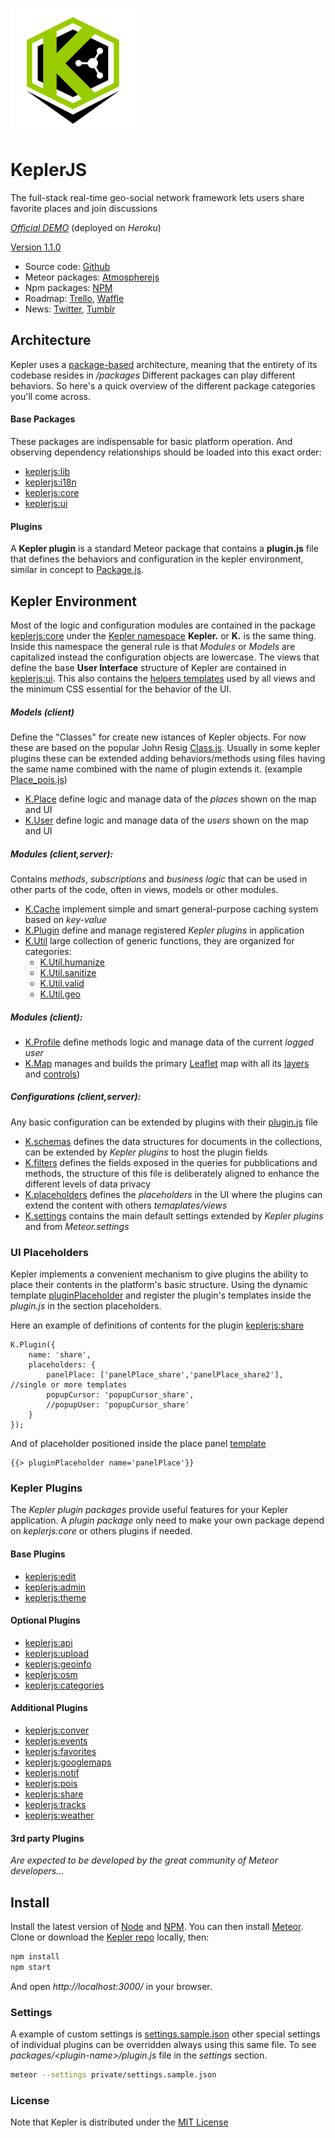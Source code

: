 ![KeplerJs](keplerjs.png) 

# KeplerJS

The full-stack real-time geo-social network framework
lets users share favorite places and join discussions

*[Official DEMO](https://keplerjs.herokuapp.com/)* (deployed on *Heroku*)

[Version 1.1.0](https://github.com/Keplerjs/Kepler/releases)

* Source code: [Github](https://github.com/Keplerjs)
* Meteor packages: [Atmospherejs](https://atmospherejs.com/keplerjs)
* Npm packages: [NPM](https://www.npmjs.com/org/keplerjs)
* Roadmap: [Trello](https://trello.com/b/FBK72QEJ/keplerjs-roadmap), [Waffle](https://waffle.io/Keplerjs/Kepler)
* News: [Twitter](https://twitter.com/Kepler_JS), [Tumblr](https://keplerjs.tumblr.com/)

## Architecture

Kepler uses a [package-based](http://experimentsinmeteor.com/package-based-architecture/) architecture, meaning that the entirety of its codebase resides in */packages*
Different packages can play different behaviors. So here's a quick overview of the different package categories you'll come across. 

#### Base Packages

These packages are indispensable for basic platform operation. And observing dependency relationships should be loaded into this exact order:

* [keplerjs:lib](packages/keplerjs-lib)
* [keplerjs:i18n](packages/keplerjs-i18n)
* [keplerjs:core](packages/keplerjs-core)
* [keplerjs:ui](packages/keplerjs-ui)

#### Plugins
A **Kepler plugin** is a standard Meteor package that contains a **plugin.js** file that defines the behaviors and configuration in the kepler environment, similar in concept to [Package.js](http://docs.meteor.com/api/packagejs.html).


## Kepler Environment
Most of the logic and configuration modules are contained in the package [keplerjs:core](packages/keplerjs-core/README.md) under the [Kepler namespace](packages/keplerjs-core/Kepler.js) **Kepler.** or **K.** is the same thing. Inside this namespace the general rule is that *Modules* or *Models* are capitalized instead the configuration objects are lowercase.
The views that define the base **User Interface** structure of Kepler are contained in [keplerjs:ui](packages/keplerjs-ui/README.md). This also contains the [helpers templates](packages/keplerjs-ui/client/helpers.js) used by all views and the minimum CSS essential for the behavior of the UI.

##### Models (client)
Define the "Classes" for create new istances of Kepler objects.
For now these are based on the popular John Resig [Class.js](packages/keplerjs-lib/lib/Class.js).
Usually in some kepler plugins these can be extended adding behaviors/methods using files having the same name combined with the name of plugin extends it. (example [Place_pois.js](packages/keplerjs-pois/client/Place_pois.js))
* [K.Place](packages/keplerjs-core/client/Place.js)
   define logic and manage data of the *places* shown on the map and UI
* [K.User](packages/keplerjs-core/client/User.js)
  define logic and manage data of the *users* shown on the map and UI
  
##### Modules (client,server):
Contains *methods*, *subscriptions* and *business logic* that can be used in other parts of the code, often in views, models or other modules.
* [K.Cache](packages/keplerjs-core/modules/Cache.js)
  implement simple and smart general-purpose caching system based on *key-value*
* [K.Plugin](packages/keplerjs-core/modules/Plugin.js)
  define and manage registered *Kepler plugins* in application
* [K.Util](packages/keplerjs-core/modules/Util.js)
  large collection of generic functions, they are organized for categories:
  - [K.Util.humanize](packages/keplerjs-core/modules/Util_humanize.js)
  - [K.Util.sanitize](packages/keplerjs-core/modules/Util_sanitize.js)
  - [K.Util.valid](packages/keplerjs-core/modules/Util_valid.js)
  - [K.Util.geo](packages/keplerjs-core/modules/Util_geo.js) 

##### Modules (client):
* [K.Profile](packages/keplerjs-core/client/Profile.js)
  define methods logic and manage data of the current *logged user*
* [K.Map](packages/keplerjs-core/client/Map.js)
  manages and builds the primary [Leaflet](http://leafletjs.com/) map with all its [layers](packages/keplerjs-core/client/Map_layers.js) and [controls](packages/keplerjs-core/client/Map_controls.js))

##### Configurations (client,server):
Any basic configuration can be extended by plugins with their [plugin.js]() file
* [K.schemas](packages/keplerjs-core/modules/schemas.js)
  defines the data structures for documents in the collections, can be extended by *Kepler plugins* to host the plugin fields
* [K.filters](packages/keplerjs-core/modules/filters.js)
  defines the fields exposed in the queries for pubblications and methods, the structure of this file is deliberately aligned to enhance the different levels of data privacy
* [K.placeholders](packages/keplerjs-core/modules/placeholders.js)
  defines the *placeholders* in the UI where the plugins can extend the content with others *temaplates/views*
* [K.settings](packages/keplerjs-core/settings.js)
  contains the main default settings extended by *Kepler plugins* and from *Meteor.settings*

### UI Placeholders
Kepler implements a convenient mechanism to give plugins the ability to place their contents in the platform's basic structure. 
Using the dynamic template [pluginPlaceholder](packages/keplerjs-ui/client/views/pluginPlaceholder.js) and register the plugin's templates inside the *plugin.js* in the section placeholders.

Here an example of definitions of contents for the plugin [keplerjs:share](packages/keplerjs-share/plugin.js)
```
K.Plugin({
	name: 'share',
	placeholders: {
		panelPlace: ['panelPlace_share','panelPlace_share2'],   //single or more templates
		popupCursor: 'popupCursor_share',
		//popupUser: 'popupCursor_share'
	}
});
```
And of placeholder positioned inside the place panel [template](packages/keplerjs-ui/client/views/panels/place.html#L45)
```
{{> pluginPlaceholder name='panelPlace'}}
```

### Kepler Plugins

The *Kepler plugin packages* provide useful features for your Kepler application. A *plugin package* only need to make your own package depend on *keplerjs:core* or others plugins if needed.

#### Base Plugins
* [keplerjs:edit](packages/keplerjs-edit)
* [keplerjs:admin](packages/keplerjs-admin)
* [keplerjs:theme](packages/keplerjs-theme)

#### Optional Plugins

* [keplerjs:api](packages/keplerjs-api)
* [keplerjs:upload](packages/keplerjs-upload)
* [keplerjs:geoinfo](packages/keplerjs-geoinfo)
* [keplerjs:osm](packages/keplerjs-osm)
* [keplerjs:categories](packages/keplerjs-categories)

#### Additional Plugins
* [keplerjs:conver](packages/keplerjs-conver)
* [keplerjs:events](packages/keplerjs-events)
* [keplerjs:favorites](packages/keplerjs-favorites)
* [keplerjs:googlemaps](packages/keplerjs-googlemaps)
* [keplerjs:notif](packages/keplerjs-notif)
* [keplerjs:pois](packages/keplerjs-pois)
* [keplerjs:share](packages/keplerjs-share)
* [keplerjs:tracks](packages/keplerjs-tracks)
* [keplerjs:weather](packages/keplerjs-weather)

####  3rd party Plugins

*Are expected to be developed by the great community of Meteor developers...*

## Install

Install the latest version of [Node](https://nodejs.org) and [NPM](https://www.npmjs.com/get-npm).
You can then install [Meteor](https://www.meteor.com/install).
Clone or download the [Kepler repo](https://github.com/Keplerjs/Kepler) locally, then:
```sh
npm install
npm start
```
And open *http://localhost:3000/* in your browser.

### Settings
A example of custom settings is [settings.sample.json](private/settings.sample.json) other special settings of individual plugins can be overridden always using this same file.
To see *packages/\<plugin-name\>/plugin.js* file in the *settings* section.

```sh
meteor --settings private/settings.sample.json 
```

### License
Note that Kepler is distributed under the [MIT License](http://opensource.org/licenses/MIT)

